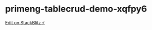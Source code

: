 # primeng-tablecrud-demo-xqfpy6

[Edit on StackBlitz ⚡️](https://stackblitz.com/edit/primeng-tablecrud-demo-xqfpy6)
